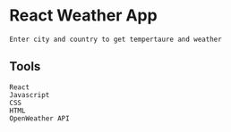 # React Weather App
    Enter city and country to get tempertaure and weather

## Tools
    React
    Javascript
    CSS
    HTML
    OpenWeather API